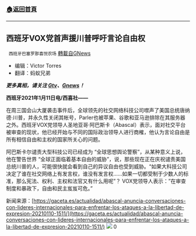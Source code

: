 ###  [:house:返回首頁](https://github.com/ourhimalayas/txt)
---

## 西班牙VOX党首声援川普呼吁言论自由权
` 西班牙巴塞罗那喜悦农场` [轉載自GNews](https://gnews.org/zh-hans/740574/)

- 编辑：Victor Torres
- 翻译：蚂蚁兄弟


***更多真相，请关注 [Gtv](https://gtv.org/)、[Gnews](https://gnews.org/)！***

**西班牙2021年1月11日电/西喜社——**

在周三国会山大厦袭击事件后，全球领先的社交网络科技公司噤声了美国总统唐纳德·川普，并永久性关闭其帐号，Parler也被苹果、谷歌和亚马逊排除在其服务器之外。西班牙VOX党领导人圣地亚哥·阿巴斯卡（Abascal）表示，面对社交平台被审查的现状，他已经开始与不同的国际政治领导人进行商榷，他认为言论自由是所有相信自由和主权的国家所关心的问题。

阿巴斯卡尔谴责大型科技公司已经成为 “全球思想舆论警察”，从某种意义上说，他在警告世界 “全球正面临着基本自由的威胁”，说，那些现在正在庆祝谴责美国总统川普的人，可能很快就会看到自己的异议自由也受到威胁。“如果大科技公司决定了谁在社交网络上有发言权，谁没有发言权……如果一切都受制于少数人的标准，那么宪法、权利、主权和法官又有什么用呢”？ VOX党领导人表示：”在审查制度和暴政下，自由和民主岌岌可危。”

新闻来源：[https://gaceta.es/actualidad/abascal-anuncia-conversaciones-con-lideres-internacionales-para-enfrentar-los-ataques-a-la-libertad-de-expresion-20210110-1511/](https://gaceta.es/actualidad/abascal-anuncia-conversaciones-con-lideres-internacionales-para-enfrentar-los-ataques-a-la-libertad-de-expresion-20210110-1511/)
![]()![](https://gnews.org/wp-content/uploads/2021/01/农场.png)
0
